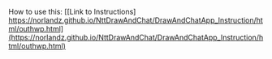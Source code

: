 How to use this: [[Link to Instructions] https://norlandz.github.io/NttDrawAndChat/DrawAndChatApp_Instruction/html/outhwp.html](https://norlandz.github.io/NttDrawAndChat/DrawAndChatApp_Instruction/html/outhwp.html)
